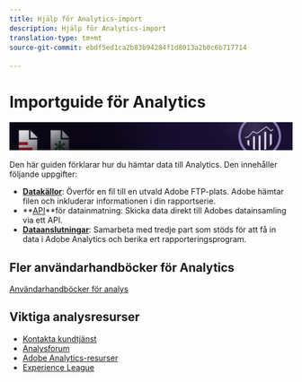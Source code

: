 ```yaml
---
title: Hjälp för Analytics-import
description: Hjälp för Analytics-import
translation-type: tm+mt
source-git-commit: ebdf5ed1ca2b83b94284f1d8013a2b0c6b717714

---
```



# Importguide för Analytics

![Banderoll](../../assets/doc_banner_import.png)

Den här guiden förklarar hur du hämtar data till Analytics. Den innehåller följande uppgifter:

* **[Datakällor](c-data-sources/datasrc-home.md)**: Överför en fil till en utvald Adobe FTP-plats. Adobe hämtar filen och inkluderar informationen i din rapportserie.
* **[API](c-data-insertion-api/c-data-insertion-api.md)**för datainmatning: Skicka data direkt till Adobes datainsamling via ett API.
* **[Dataanslutningar](data-connectors/getting-started-data-connectors.md)**: Samarbeta med tredje part som stöds för att få in data i Adobe Analytics och berika ert rapporteringsprogram.

## Fler användarhandböcker för Analytics

[Användarhandböcker för analys](/help/landing/home.md)

## Viktiga analysresurser

* [Kontakta kundtjänst](https://helpx.adobe.com/contact/enterprise-support.ec.html)
* [Analysforum](https://forums.adobe.com/community/experience-cloud/analytics-cloud/analytics)
* [Adobe Analytics-resurser](https://forums.adobe.com/message/10660755)
* [Experience League](https://landing.adobe.com/experience-league/)
